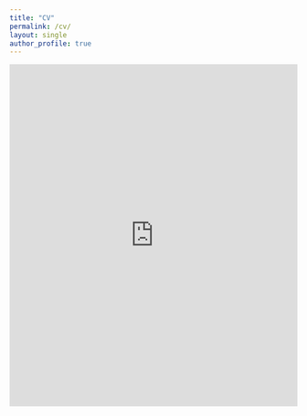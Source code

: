 ```yaml
---
title: "CV"
permalink: /cv/
layout: single
author_profile: true
---
```


<style>
body {
  background-image: url('/assets/images/far 3.webp');
  background-size: cover;
  background-repeat: no-repeat;
  background-attachment: fixed;
}
</style>

<iframe src="https://drive.google.com/file/d/1RT_GxxZ_R2_jqaXhmoPIBQuypA36qiq1/preview" width="100%" height="600px" style="border:none;"></iframe>